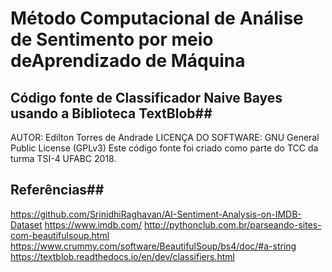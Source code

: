 #  Método Computacional de Análise de Sentimento por meio deAprendizado de Máquina


## Código fonte de Classificador Naive Bayes usando a Biblioteca TextBlob##

AUTOR: Edilton Torres de Andrade
LICENÇA DO SOFTWARE: GNU General Public License (GPLv3)
Este código fonte foi criado como parte do TCC da turma TSI-4 UFABC 2018.

## Referências##
https://github.com/SrinidhiRaghavan/AI-Sentiment-Analysis-on-IMDB-Dataset
https://www.imdb.com/
http://pythonclub.com.br/parseando-sites-com-beautifulsoup.html
https://www.crummy.com/software/BeautifulSoup/bs4/doc/#a-string
https://textblob.readthedocs.io/en/dev/classifiers.html